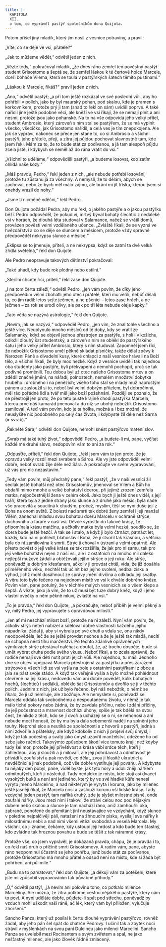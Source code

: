 ```yaml
---
title: |-
  KAPITOLA
  XII.
  o tom, co vyprávěl pastýř společníkům dona Quijota.
---
```


Potom přišel jiný mladík, který jim nosil z vesnice potraviny, a pravil:

„Víte, co se děje ve vsi, přátelé?“

„Jak to můžeme vědět,“ odvětil jeden z nich.

„Vězte tedy,“ pokračoval mladík, „že dnes ráno zemřel ten pověstný pastýř-student Grisostomo a šeptá se, že zemřel láskou k té čertové holce Marcele, dceři boháče Viléma, která se toulá v pastýřských šatech těmito pustinami.“

„Láskou k Marcele, říkáš?“ pravil jeden z nich.

„Ano,“ odvětil pastýř; „a při tom ještě rozkázal ve své poslední vůli, aby ho pohřbili v polích, jako by byl maurský pohan, pod skalou, kde je pramen s korkovníkem, protože prý ji tam (snad to řekl on sám) uviděl poprvé. A také nařídil jiné ještě podobné věci, ale kněží ve vsi říkají, že se nemají plnit a ani nesmí, protože jsou jako pohanské. Na to na vše odpovídá jeho velký přítel, student Ambrosio, který zároveň s ním stal se pastýřem, že se má vyplnit všecko, všecičko, jak Grisostomo nařídil, a celá ves je tím znepokojena. Ale jak se vypráví, nakonec se přece jen stane to, co si Ambrosio a všichni pastýři, jeho přátelé, přejí, a zítra jej půjdou pochovat slavnostně tam, kde jsem řekl. Mám za to, že to bude stát za podívanou, a já tam alespoň půjdu zcela jistě, i kdybych se neměl až do rána vrátit do vsi.“

„Všichni to uděláme,“ odpověděli pastýři, „a budeme losovat, kdo zatím ohlídá naše kozy.“

„Máš pravdu, Pedro,“ řekl jeden z nich, „ale nebude potřebí losování, protože tu zůstanu já za všechny. A nemysli, že to dělám, abych se zachoval, nebo že bych měl málo zájmu, ale brání mi jít tříska, kterou jsem si onehdy vrazil do nohy.“

„Jsme ti nicméně vděčni,“ řekl Pedro.

Don Quijote požádal Pedra, aby mu řekl, o jakého pastýře a o jakou pastýřku běží. Pedro odpověděl, že pokud ví, mrtvý býval bohatý šlechtic z nedaleké vsi v horách, že dlouhá léta studoval v Salamance, načež se vrátil domů, provázen pověstí velmi vzdělaného učence. „Zvláště říkali, že se vyzná ve hvězdářství a co se děje se sluncem a měsícem, protože vždy správně předpověděl nekrypsu slunce a měsíce.“

„Eklipsa se to jmenuje, příteli, a ne nekrypsa, když se zatmí ta dvě velká zřídla světelná,“ řekl don Quijote.

Ale Pedro neopravuje takových dětinství pokračoval:

„Také uhádl, kdy bude rok plodný nebo estilní.“

„Sterilní chcete říci, příteli,“ řekl zase don Quijote.

„I na tom čerta záleží,“ odvětil Pedro, „jen vám povím, že díky jeho předpovědím velmi zbohatli jeho otec i přátelé, kteří mu věřili, neboť dělali to, co jim radil: letos sejte ječmen, a ne pšenici – letos zase hrách, a ne ječmen – za rok se urodí olivy, ale pak po tři léta nebude oleje kapky.“

„Tato věda se nazývá astrologie,“ řekl don Quijote.

„Nevím, jak se nazývá,“ odpověděl Pedro, „jen vím, že znal tohle všechno a ještě více. Neuplynulo mnoho měsíců od té doby, kdy se vrátil ze Salamanky, když se objevil jednou přestrojen za pastýře, s holí i v kožichu, odložil dlouhý šat studentský, a zároveň s ním se oblékl do pastýřského šatu i jeho velký přítel Ambrosio, který s ním studoval. Zapomněl jsem říci, že nebožtík Grisostomo uměl pěkně skládat písničky, takže dělal zpěvy k Narození Páně a divadelní kusy, které chlapci z naší vesnice hrávali na Boží tělo, a všichni říkali, že byly moc hezké. Když z vesnice uviděli tak najednou oba studenty jako pastýře, byli překvapeni a nemohli pochopit, proč se tak podivně proměnili. Tou dobou byl už otec našeho Grisostoma mrtev a on zdědil značné jmění, na nářadí, polnostech, nemalém množství dobytka hrubého i drobného i na penězích; všeho toho stal se mladý muž naprostým pánem a zasloužil si to, neboť byl velmi dobrým přítelem, byl dobročinný, měl rád pořádné lidi a tvář měl jako boží požehnání. Později se poznalo, že se přestrojil jen proto, že po této pusté krajině chodí pastýřka Marcela, kterou prve náš kamarád jmenoval a do níž se ubohý nebožtík Grisostomo zamiloval. A teď vám povím, kdo je ta holka, možná a i bez možná, že neuslyšíte nic podobného po celý čas života, i kdybyste žil déle než Sarna (= svrab).“

„Řekněte Sára,“ odvětil don Quijote, nemohl snést pastýřovo matení slov.

„Svrab má také tuhý život,“ odpověděl Pedro, „a budete-li mi, pane, vyčítat každé mé druhé slovo, nedopovím vám to ani za rok.“

„Odpusťte, příteli,“ řekl don Quijote, „řekl jsem vám to jen proto, že je opravdu velký rozdíl mezi svrabem a Sárou. Ale vy jste odpověděl velmi dobře, neboť svrab žije déle než Sára. A pokračujte ve svém vypravování, už vás pro nic nezastavím.“

„Tedy vám povím, můj předrahý pane,“ řekl pastýř, „že v naší vesnici žil sedlák ještě bohatší než otec Grisostomův, jmenoval se Vilém a Bůh ho obdařil mimo mnohé a velké bohatství dcerou, při jejímž zrození zemřela matka, nejpočestnější žena v celém okolí. Jako bych ji ještě dnes viděl, s její tváří, která byla z jedné strany jako slunce a z druhé jako měsíc; byla nade vše pracovitá a soucitná k chudým, pročež, myslím, těší se nyní duše její z Boha na onom světě. Z bolesti nad smrtí tak dobré ženy zemřel i její manžel Vilém, zanechal mladou svou bohatou dceru Marcelu v ochraně strýce, duchovního a faráře v naší vsi. Děvče vyrostlo do takové krásy, že připomínala krásu matčinu, a ačkoliv matka byla velmi hezká, soudilo se, že dcera bude ještě hezčí. A tak se i stalo, a když jí bylo čtrnáct, patnáct let, každý, kdo na ni pohlédl, blahoslavil Boha, že ji stvořil tak krásnou, a většina byla do ní zamilována k smrti. Strýc ji choval v ústraní a velmi opatrně. Ale přesto pověst o její velké kráse se tak rozšířila, že jak pro ni samu, tak pro její velké bohatství nejen z naší vsi, ale i z ostatních na mnoho mil daleko nejlepší mužové žádali a obtěžovali jejího strýce o její ruku. Ale strýc, poněvadž je dobrým křesťanem, ačkoliv ji provdat chtěl, vida, že již dosáhla přiměřeného věku, nechtěl tak učinit bez jejího svolení, nedbal zisku a výhod, jichž mohl dosáhnout ze správy jmění dívčina a odkladu její svatby. A věru toto bylo řečeno na nejednom místě ve vsi k chvále dobrého kněze. Povím vám, pane potulný, že v těchhle malých vesnicích se o všem klepe a šeptá. A vězte, jako já vím, že to už musí být tuze dobrý kněz, když i jeho vlastní ovečky o něm pěkně mluví, zvláště na vsi.“

„To je pravda,“ řekl don Quijote, „a pokračujte, neboť příběh je velmi pěkný a vy, milý Pedro, jej vypravujete s opravdovou milostí.“

„Jen ať mi neschází milost boží, protože na ní záleží. Nyní vám povím, že, ačkoliv strýc neteři nabízel a sděloval dobré vlastnosti každého jejího nápadníka, žádal ji, aby si vybrala po své chuti a vdala se, ona nikdy neodpověděla, leč že se ještě provdat nechce a že je ještě tak mladá, necítí se schopna nésti tíhu manželství. Po těchto zdánlivě oprávněných výmluvách strýc přestával naléhat a doufal, že, až trochu dospěje, bude si umět vybrat druha podle svého vkusu. Neboť říkal, a to zcela správně, že rodiče nemají své děti nutit proti jejich vůli. Ale najednou, tu máš! Jednoho dne se objeví upejpavá Marcela přestrojená za pastýřku a přes zaražení strýcovo a všech lidí ze vsi vyšla na pole s ostatními pastýřkami z obce a jala se pást svoje stádo. A když tak veřejně vyšla a bylo možné pohlédnout otevřeně na její krásu, nedovedu vám ani dobře povědět, kolik bohatých hochů, šlechticů i sedláků, obléklo šat Grisostomův a dvořilo se jí v těchto polích. Jedním z nich, jak už bylo řečeno, byl náš nebožtík, o němž se říkalo, že ji už nemiluje, ale zbožňuje. Ale nemyslete si, poněvadž se Marcela oddala tak svobodnému a nespoutanému životu, v němž je tak málo tiché pokory nebo žádná, že by zavdala příčinu, nebo i zdání příčiny, že její počestnost a mravnost dochází úhony; spíše je tak bdělá na svou čest, že nikdo z těch, kdo se jí dvoří a ucházejí se o ni, se nehonosí a ani nebude moci honosit, že by mu byla dala sebemenší naději na splnění jeho touhy. Neprchá sice a neutíká ze společnosti a z hovorů s pastýři, jedná s nimi zdvořile a přátelsky, ale když kdokoliv z nich jí projeví svůj úmysl, i když je tak počestný a svatý jako úmysl uzavřít manželství, odežene ho od sebe jako ručnicí. Takovýmto způsobem škodí více tomuto kraji, než kdyby tudy šel mor, protože její přívětivost a krása vábí srdce těch, kteří ji zahlédnou, aby jí sloužili a ji milovali, ale její pohrdavost a odmítavost je přivádí k zoufalství a pak nevědí, co dělat, zvou ji hlasitě ukrutnicí a nevděčnicí a jinak podobně, což vše dobře vystihuje její povahu. A kdybyste tu nějaký den pobyl, pane, viděl byste, jak tyto hory a údolí znějí nářkem odmítnutých, kteří ji následují. Tady nedaleko je místo, kde stojí asi dvacet vysokých buků a není ani jediného, který by ve své hladké kůře nenesl vyryto jméno Marcelino, a nad některým je vyryta i koruna, jako by milenec ještě jasněji říkal, že Marcela nosí a zaslouží korunu vší lidské krásy. Tady vzdychá jeden pastýř, tam naříká druhý, zde je slyšet milostné písně, onde zoufalé nářky. Jsou mezi nimi i takoví, že stráví celou noc pod nějakým dubem nebo skalou a slunce je tam nachází ráno, aniž zamhouřili oka, zabrané, ponořené do přemítání; jiní neustávajíce ve vzdychání, když slunce v poledne nejpalčivěji pálí, nataženi na žhnoucím písku, vysílají své nářky k milosrdnému nebi: a nad nimi všemi vítězí svobodná a veselá Marcela. My všichni, co ji známe, čekáme, kdy ustoupí její hrdost a kdo bude ten šťastný, kdo zvládne tak hroznou povahu a bude se těšit z tak náramné krásy.

Protože vše, co jsem vyprávěl, je dokázaná pravda, chápu, že je pravda i to, co řekl náš druh o příčině smrti Grisostomovy. A radím vám, pane, abyste ráno neopominul účastnit se jeho pohřbu, jenž bude stát za podívanou, protože Grisostomo má mnoho přátel a odsud není na místo, kde si žádá být pohřben, ani půl míle.“

„Budu na to pamatovat,“ řekl don Quijote, „a děkuji vám za potěšení, které jste mi způsobil vypravováním tak půvabné příhody.“

„Ó,“ odvětil pastýř, „já nevím ani polovinu toho, co potkalo milence Marceliny. Ale možná, že zítra potkáme cestou nějakého pastýře, který nám to poví. A nyní uděláte dobře, půjdete-li spát pod střechu, poněvadž by vzduch mohl uškodit vaší ráně, ač lék, který vám byl přiložen, vylučuje zhoršení.“

Sancho Panza, který už posílal k čertu dlouhé vyprávění pastýřovo, rovněž žádal, aby jeho pán šel spát do chatrče Pedrovy. I učinil tak a zbytek noci strávil v myšlenkách na svou paní Dulcineu jako milenci Marcelini. Sancho Panza se uvelebil mezi Rocinantem a svým zvířetem a spal, ne jako nešťastný milenec, ale jako člověk řádně zmlácený.
